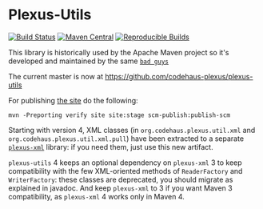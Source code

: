 Plexus-Utils
============

[![Build Status](https://github.com/codehaus-plexus/plexus-utils/actions/workflows/maven.yml/badge.svg)](https://github.com/codehaus-plexus/plexus-utils/actions)
[![Maven Central](https://img.shields.io/maven-central/v/org.codehaus.plexus/plexus-utils.svg?label=Maven%20Central)](https://search.maven.org/artifact/org.codehaus.plexus/plexus-utils)
[![Reproducible Builds](https://img.shields.io/endpoint?url=https://raw.githubusercontent.com/jvm-repo-rebuild/reproducible-central/master/content/org/codehaus/plexus/plexus-utils/badge.json)](https://github.com/jvm-repo-rebuild/reproducible-central/blob/master/content/org/codehaus/plexus/plexus-utils/README.md)

This library is historically used by the Apache Maven project so it's developed and maintained by the same [`bad guys`](http://maven.apache.org/team.html)

The current master is now at https://github.com/codehaus-plexus/plexus-utils

For publishing [the site](https://codehaus-plexus.github.io/plexus-utils/) do the following:

```
mvn -Preporting verify site site:stage scm-publish:publish-scm
```

Starting with version 4, XML classes (in `org.codehaus.plexus.util.xml` and `org.codehaus.plexus.util.xml.pull`) have been extracted to a separate [`plexus-xml`](https://github.com/codehaus-plexus/plexus-xml/) library: if you need them, just use this new artifact.

`plexus-utils` 4 keeps an optional dependency on `plexus-xml` 3 to keep compatibility with the few XML-oriented methods of `ReaderFactory` and `WriterFactory`: these classes are deprecated, you should migrate as explained in javadoc. And keep `plexus-xml` to 3 if you want Maven 3 compatibility, as `plexus-xml` 4 works only in Maven 4.
